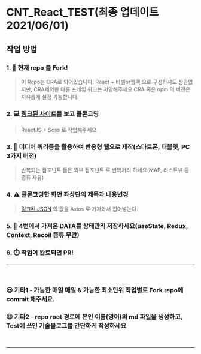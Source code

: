 CNT_React_TEST(최종 업데이트 2021/06/01)
============

## 작업 방법

### 1. :fork_and_knife: 현재 repo 를 Fork!
> 이 Repo는 CRA로 되어있습니다.
> React + 바벨or웹팩 으로 구성하셔도 상관없지만, CRA제외한 다른 프레임 워크는 지양해주세요
> CRA 혹은 npm 의 버전은 자유롭게 설정 가능합니다.

### 2. :computer: [링크된 사이트](https://cnt-web-test.herokuapp.com)를 보고 클론코딩
> ReactJS + Scss 로 작업해주세요

### 3. :iphone: 미디어 쿼리등을 활용하여 반응형 웹으로 제작(스마트폰, 태블릿, PC 3가지 버전)
> 반복되는 컴포넌트 들은 외부 컴포넌트 로 반복처리 하세요(MAP, 리스트뷰 등 종류 자유)

### 4. :warning: 클론코딩한 화면 좌상단의 제목과 내용변경
> [링크된 JSON](https://heronoah.github.io/CNT_Web_TEST_Ref/test-value/) 의 값을 Axios 로 가져와서 집어넣는다.

### 5. :floppy_disk: 4번에서 가져온 DATA를 상태관리 저장하세요(useState, Redux, Context, Recoil 종류 무관)

### 6. :stopwatch: 작업이 완료되면 PR!

---

<br />

### :heart_eyes: 기타1 - 가능한 매일 매일 & 가능한 최소단위 작업별로 Fork repo에 commit 해주세요.
### :heart_eyes: 기타2 - repo root 경로에 본인 이름(영어)의 md 파일을 생성하고, Test에 쓰인 기술블로그를 간단하게 작성하세요
<br />

---
